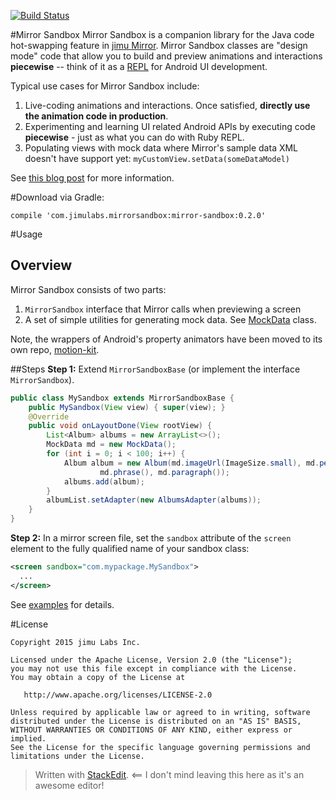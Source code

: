 [![Build Status](https://travis-ci.org/jimulabs/mirror-sandbox.png)](https://travis-ci.org/jimulabs/mirror-sandbox)

#Mirror Sandbox
Mirror Sandbox is a companion library for the Java code hot-swapping feature in [jimu Mirror](http://jimumirror.com). Mirror Sandbox classes are "design mode" code that allow you to build and preview animations and interactions **piecewise** -- think of it as a [REPL](https://en.wikipedia.org/wiki/Read%E2%80%93eval%E2%80%93print_loop) for Android UI development.

Typical use cases for Mirror Sandbox include:

1. Live-coding animations and interactions. Once satisfied, **directly use the animation code in production**.
2. Experimenting and learning UI related Android APIs by executing code **piecewise** - just as what you can do with Ruby REPL.
3. Populating views with mock data where Mirror's sample data XML doesn't have support yet: `myCustomView.setData(someDataModel)`

See [this blog post](http://jimulabs.com/2015/01/building-android-animations-mirror-sandbox-piecewise/) for more information.

#Download
via Gradle:
```
compile 'com.jimulabs.mirrorsandbox:mirror-sandbox:0.2.0'
```
#Usage
## Overview
Mirror Sandbox consists of two parts: 

1. `MirrorSandbox` interface that Mirror calls when previewing a screen
2. A set of simple utilities for generating mock data. See [MockData](https://github.com/jimulabs/mirror-sandbox/blob/master/lib/src/main/kotlin/com/jimulabs/mirrorsandbox/Mockdata.kt) class.

Note, the wrappers of Android's property animators have been moved to its own repo, [motion-kit](https://github.com/jimulabs/motion-kit).

##Steps
**Step 1:** Extend `MirrorSandboxBase` (or implement the interface `MirrorSandbox`).


```Java
public class MySandbox extends MirrorSandboxBase {
	public MySandbox(View view) { super(view); }
    @Override
    public void onLayoutDone(View rootView) {
        List<Album> albums = new ArrayList<>();
        MockData md = new MockData();
        for (int i = 0; i < 100; i++) {
            Album album = new Album(md.imageUrl(ImageSize.small), md.personName(),
                    md.phrase(), md.paragraph());
            albums.add(album);
        }
        albumList.setAdapter(new AlbumsAdapter(albums));
    }
}
```

**Step 2:** In a mirror screen file, set the `sandbox` attribute of the `screen` element to the fully qualified name of your sandbox class:

```xml
<screen sandbox="com.mypackage.MySandbox">
  ...
</screen>
```
See [examples](https://github.com/jimulabs/mirror-sandbox/tree/master/examples) for details.

#License
```
Copyright 2015 jimu Labs Inc.

Licensed under the Apache License, Version 2.0 (the "License");
you may not use this file except in compliance with the License.
You may obtain a copy of the License at

   http://www.apache.org/licenses/LICENSE-2.0

Unless required by applicable law or agreed to in writing, software
distributed under the License is distributed on an "AS IS" BASIS,
WITHOUT WARRANTIES OR CONDITIONS OF ANY KIND, either express or implied.
See the License for the specific language governing permissions and
limitations under the License.
```

> Written with [StackEdit](https://stackedit.io/). <== I don't mind leaving this here as it's an awesome editor!